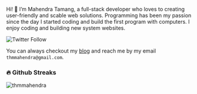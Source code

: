 Hi! 👋 I’m Mahendra Tamang, a full-stack developer who loves to creating user-friendly and scable web solutions. Programming has been my passion since the day I started coding and build the first program with computers. I enjoy coding and building new system websites.

![Twitter Follow](https://img.shields.io/twitter/follow/thmmahendra?label=Follow%20%40me&style=social)

You can always checkout my [blog](https://www.wprefers.com/) and reach me by my email `thmmahendra@gmail.com`.

### 🔥 Github Streaks
<img src="https://github-readme-streak-stats.herokuapp.com/?user=thmmahendra&theme=black-ice&hide_border=true&stroke=0000&background=0D1117&ring=e05397&fire=e05397&currStreakLabel=e05397&bg_color=30,e96443,904e95&title_color=fff&text_color=fff" alt="thmmahendra" />
